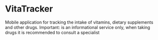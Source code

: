 # VitaTracker
Mobile application for tracking the intake of vitamins, dietary supplements and other drugs.
Important: is an informational service only, when taking drugs it is recommended to consult a specialist
